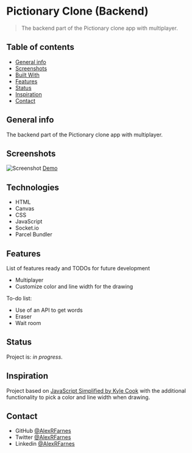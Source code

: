 # Pictionary Clone (Backend)

> The backend part of the Pictionary clone app with multiplayer.

## Table of contents

- [General info](#general-info)
- [Screenshots](#screenshots)
- [Built With](#built-with)
- [Features](#features)
- [Status](#status)
- [Inspiration](#inspiration)
- [Contact](#contact)

## General info

The backend part of the Pictionary clone app with multiplayer.

## Screenshots

![Screenshot]()
[Demo]()

## Technologies

- HTML
- Canvas
- CSS
- JavaScript
- Socket.io
- Parcel Bundler

## Features

List of features ready and TODOs for future development

- Multiplayer
- Customize color and line width for the drawing

To-do list:

- Use of an API to get words 
- Eraser
- Wait room

## Status

Project is: _in progress_.

## Inspiration

Project based on [JavaScript Simplified by Kyle Cook](https://javascriptsimplified.com/) with the additional functionality to pick a color and line width when drawing.

## Contact

- GitHub [@AlexRFarnes](https://github.com/AlexRFarnes)
- Twitter [@AlexRFarnes](https://twitter.com/alexrfarnes)
- Linkedin [@AlexRFarnes](https://www.linkedin.com/in/alexrfarnes/)
